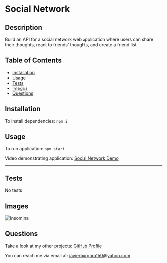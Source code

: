 # Social Network

## Description

Build an API for a social network web application where users can share their thoughts, react to friends’ thoughts, and create a friend list

## Table of Contents

- [Installation](#installation)
- [Usage](#usage)
- [Tests](#tests)
- [Images](#images)
- [Questions](#questions)
## Installation

To install dependencies:
```npm i```

## Usage

To run application:
```npm start```

Video demonstrating application: [Social Network Demo](https://drive.google.com/file/d/1k-wiTOVqbL37BijDTXeS65-NexSh5Tea/view)

---

## Tests

No tests

## Images
![Insomina](https://github.com/JavierBurgara/Social-NetWork-API/assets/135621096/a1d1aa3f-f1d9-46c0-a3d6-2985a85257e6)

## Questions

Take a look at my other projects: [GitHub Profile](https://github.com/JavierBurgara)

You can reach me via email at: [javierburgara150@yahoo.com](mailto:javierburgara150@yahoo.com)